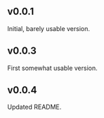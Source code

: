 v0.0.1
------
Initial, barely usable version.

v0.0.3
------
First somewhat usable version.

v0.0.4
------
Updated README.
